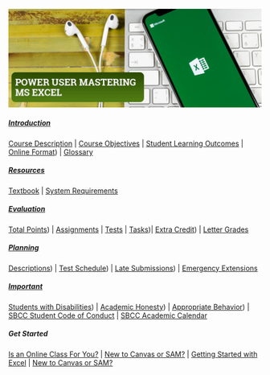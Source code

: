 ![Power-USER-Mastering-MS-Excel-Banner.jpg](/images/Power-USER-Mastering-MS-Excel-Banner.jpg)

##### <a href="https://philcarter.github.io/COMP-109/syllabus/introduction.html" target="_blank">Introduction</a>
<a href="https://philcarter.github.io/COMP-109/syllabus/introduction.html#course-description" target="_blank">Course Description</a> | 
<a href="https://philcarter.github.io/COMP-109/syllabus/introduction.html#course-objectives" target="_blank">Course Objectives</a> | 
<a href="https://philcarter.github.io/COMP-109/syllabus/introduction.html#student-learning-outcomes" target="_blank">Student Learning Outcomes</a> | 
<a href="https://philcarter.github.io/COMP-109/syllabus/introduction.html#online-format" target="_blank">Online Format</a>) | 
<a href="https://philcarter.github.io/COMP-109/syllabus/introduction.html#glossary" target="_blank">Glossary</a>

##### <a href="https://philcarter.github.io/COMP-109/syllabus/resources.html" target="_blank">Resources</a>
<a href="https://philcarter.github.io/COMP-109/syllabus/resources.html#textbook" target="_blank">Textbook</a> | 
<a href="https://philcarter.github.io/COMP-109/syllabus/resources.html#system-requirements" target="_blank">System Requirements</a>

##### <a href="https://philcarter.github.io/COMP-109/syllabus/evaluation.html" target="_blank">Evaluation</a>
<a href="https://philcarter.github.io/COMP-109/syllabus/evaluation.html#total-points" target="_blank">Total Points</a>) | 
<a href="https://philcarter.github.io/COMP-109/syllabus/evaluation.html#assignments" target="_blank">Assignments</a> | 
<a href="https://philcarter.github.io/COMP-109/syllabus/evaluation.html#tests)" target="_blank">Tests</a> |
<a href="https://philcarter.github.io/COMP-109/syllabus/evaluation.html#Orientation" target="_blank">Tasks</a>)| 
<a href="https://philcarter.github.io/COMP-109/syllabus/evaluation.html#extra-credit" target="_blank">Extra Credit</a>) | 
<a href="https://philcarter.github.io/COMP-109/syllabus/evaluation.html#course-grade-scale" target="_blank">Letter Grades</a>

##### <a href="https://philcarter.github.io/COMP-109/syllabus/planning.html" target="_blank">Planning</a>
<a href="https://philcarter.github.io/COMP-109/syllabus/planning.html#assignment-descriptions" target="_blank">Descriptions</a>) | 
<a href="https://philcarter.github.io/COMP-109/syllabus/planning.html#test-schedule" target="_blank">Test Schedule</a>) | 
<a href="https://philcarter.github.io/COMP-109/syllabus/planning.html#late-submissions" target="_blank">Late Submissions</a>) | 
<a href="https://philcarter.github.io/COMP-109/syllabus/planning.html#emergency-extensions" target="_blank">Emergency Extensions</a>

##### <a href="https://philcarter.github.io/COMP-109/syllabus/important.html" target="_blank">Important</a>
<a href="https://philcarter.github.io/COMP-109/syllabus/important.html#students-with-disabilities" target="_blank">Students with Disabilities</a>) | 
<a href="https://philcarter.github.io/COMP-109/syllabus/important.html#academic-honesty" target="_blank">Academic Honesty</a>) | 
<a href="https://philcarter.github.io/COMP-109/syllabus/important.html#appropriate-behavior" target="_blank">Appropriate Behavior</a>) | 
<a href="http://www.sbcc.edu/security/standards_of_conduct.php" target="_blank">SBCC Student Code of Conduct</a> | 
<a href="https://www.sbcc.edu/calendar/" target="_blank">SBCC Academic Calendar</a>

##### Get Started
<a href="http://www.sbcc.edu/distanceeducation/distanceedorientation.php" target="_blank">Is an Online Class For You?</a> |
<a href="https://canvas.sbcc.edu/courses/33499/modules#module_130896" target="_blank">New to Canvas or SAM?</a> |
<a href="https://canvas.sbcc.edu/courses/33499/modules#module_124518" target="_blank">Getting Started with Excel</a> |
<a href="https://canvas.sbcc.edu/courses/33499/discussion_topics/292342" target="_blank">New to Canvas or SAM?</a>
